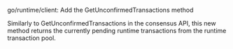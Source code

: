 go/runtime/client: Add the GetUnconfirmedTransactions method

Similarly to GetUnconfirmedTransactions in the consensus API, this
new method returns the currently pending runtime transactions from
the runtime transaction pool.
